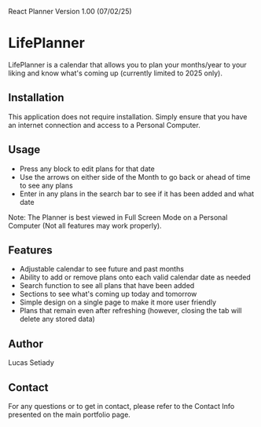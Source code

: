 React Planner Version 1.00 (07/02/25)
# LifePlanner
LifePlanner is a calendar that allows you to plan your months/year to your liking and know what's coming up (currently limited to 2025 only).

## Installation
This application does not require installation. Simply ensure that you have an internet connection and access to a Personal Computer. 

## Usage
- Press any block to edit plans for that date
- Use the arrows on either side of the Month to go back or ahead of time to see any plans
- Enter in any plans in the search bar to see if it has been added and what date

Note: The Planner is best viewed in Full Screen Mode on a Personal Computer (Not all features may work properly).

## Features
- Adjustable calendar to see future and past months
- Ability to add or remove plans onto each valid calendar date as needed
- Search function to see all plans that have been added
- Sections to see what's coming up today and tomorrow
- Simple design on a single page to make it more user friendly
- Plans that remain even after refreshing (however, closing the tab will delete any stored data)

## Author
Lucas Setiady   

## Contact
For any questions or to get in contact, please refer to the Contact Info presented on the main portfolio page. 